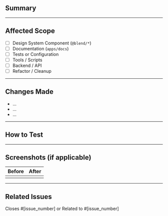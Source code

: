 ## Summary

<!-- Write a brief summary of your changes -->

---

## Affected Scope

<!-- Check all that apply -->

- [ ] Design System Component (`@blend/*`)
- [ ] Documentation (`apps/docs`)
- [ ] Tests or Configuration
- [ ] Tools / Scripts
- [ ] Backend / API
- [ ] Refactor / Cleanup

---

## Changes Made

- ...
- ...
- ...

---

## How to Test

<!-- Instructions for reviewers to test changes -->

---

## Screenshots (if applicable)

| Before | After |
| ------ | ----- |
|        |       |

---

## Related Issues

Closes #[issue_number] or Related to #[issue_number]
